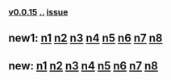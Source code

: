 ### [v0.0.15](https://github.com/littleflute/weixin/edit/master/issues/42/readme.md) [..](..) [issue](https://github.com/littleflute/weixin/issues/42)

## new1: [n1](https://mp.weixin.qq.com/s?__biz=MzIxMTUzOTUzOA==&mid=100001152&idx=1&sn=c3db652f5602624ebe245c1a181add2a&chksm=175286bd20250fab4f2c72cd4a1312428da95745570cd0f2c918733c9d27e6a22a423d01a23a&mpshare=1&scene=24&srcid=0403kBuQnL1aA7RLWpx56Lxc#rd) [n2](https://mp.weixin.qq.com/s?__biz=MzIxMTUzOTUzOA==&mid=100001152&idx=2&sn=f29c67f360d6ae5b1c26777d155231f4&chksm=175286bd20250fab67760cbdd8be8522ca1f517cff42d98a886ca74a814b436682ba614f29b6&mpshare=1&scene=24&srcid=0403jPucUVmOEQTVp1CPzbVw#rd) [n3](https://mp.weixin.qq.com/s?__biz=MzIxMTUzOTUzOA==&mid=100001152&idx=3&sn=e6a043bd0337116127473f0e0dfd4415&chksm=175286bd20250fab614cacb4328ae76e5af77ded01db2fd1bf29f25e2e7683edf19253c24c83&mpshare=1&scene=24&srcid=0403bfVGOvPYC6axLvrzavy8#rd) [n4](https://mp.weixin.qq.com/s?__biz=MzIxMTUzOTUzOA==&mid=100001152&idx=4&sn=9b3b9a96400428612e75391b3a31e53a&chksm=175286bd20250fabb334a10f0d50a5afce4e2b41fe36d086c179b39e98367e7fe52ede72f3f8&mpshare=1&scene=24&srcid=04034scjlCKajq5bcTUp0KYn#rd) [n5](https://mp.weixin.qq.com/s?__biz=MzIxMTUzOTUzOA==&mid=100001152&idx=5&sn=b145f548cd51f32892bf64fb92449a9e&chksm=175286bd20250fab80e5bbc6a2a2e0d11d416a370210072d59881994e7f7ff43f6d50b85e7f7&mpshare=1&scene=24&srcid=0403QNY2IwgSP6hWG68Gtdxw#rd) [n6](https://mp.weixin.qq.com/s?__biz=MzIxMTUzOTUzOA==&mid=100001152&idx=6&sn=73cc3483c2d19af2ff077d597f07d3be&chksm=175286bd20250fabbbe3f2e8c6dd5e8d07355fced966330000d289c9fdf65ce2d21177649376&mpshare=1&scene=24&srcid=04034ZLREM7wgv0x96LGxOV0#rd) [n7](https://mp.weixin.qq.com/s?__biz=MzIxMTUzOTUzOA==&mid=100001152&idx=7&sn=823d39579a07280365b8588a831fd26c&chksm=175286bd20250fab6edbacce88e1aa55a9325db8fe5b31d5afe258681eb2b6dea7e0bb3b3270&mpshare=1&scene=24&srcid=0403v5Tq3MDXsTue2885BNn2#rd) [n8](https://mp.weixin.qq.com/s?__biz=MzIxMTUzOTUzOA==&mid=100001152&idx=8&sn=59db9fa8b51c4d560e05148cf18cb795&chksm=175286bd20250fab89ac5df961fbd5c0b8939792c66d5c03d8b7e44b7619b665d1ef424c30f9&mpshare=1&scene=24&srcid=0403uzGwBr35k9UwNh061Res#rd)

## new: [n1](https://mp.weixin.qq.com/s?__biz=MzIxMTUzOTUzOA==&mid=100001304&idx=1&sn=17f1b06ded5f75ff11ff5b57437ffc55&chksm=1752852520250c3379b42362b5f49a46aa6b5271e2df86dc4829e1c8b9d36b826f9523f0f175&mpshare=1&scene=24&srcid=0401LT6Cl2fEHIiQnowJB35w#rd) [n2](https://mp.weixin.qq.com/s?__biz=MzIxMTUzOTUzOA==&mid=100001304&idx=2&sn=2b8fcc99519d8d91a4b855747186f869&chksm=1752852520250c335bbc35eb7fe8a7738cf8a0a96a7efebc509f76d6f78053f1495822f7bbd0&mpshare=1&scene=24&srcid=0401JkxoWFJlSlTvDguVUqhx#rd) [n3](https://mp.weixin.qq.com/s?__biz=MzIxMTUzOTUzOA==&mid=100001304&idx=3&sn=ba777a71450b1658e9daece6e5b2530f&chksm=1752852520250c3322547230c3e2e1601d52a250c4979754037c7d7dbb21cccd97103f34b7d0&mpshare=1&scene=24&srcid=04010nsyAvYculbRkTiV9d5a#rd) [n4](https://mp.weixin.qq.com/s?__biz=MzIxMTUzOTUzOA==&mid=100001304&idx=4&sn=270438fccdfaf75270bd6a430bb782d4&chksm=1752852520250c33b4a3e3de42e1bf50644f3672ecf1302f8811f33960446742d26c253924aa&mpshare=1&scene=24&srcid=0401D9CO7j4nKhFuM2ni4iM1#rd) [n5](https://mp.weixin.qq.com/s?__biz=MzIxMTUzOTUzOA==&mid=100001304&idx=5&sn=7ae73d6d1bfde8c3d366ad69ac676759&chksm=1752852520250c3362257623354c2911b8ba4ff9b6b93472ea958be5990bb73fcb3dbbc4c806&mpshare=1&scene=24&srcid=0401oZxEIBLUukM1zcwlpQw2#rd) [n6](https://mp.weixin.qq.com/s?__biz=MzIxMTUzOTUzOA==&mid=100001304&idx=6&sn=a5a85f4326b70035fd12689c255368f8&chksm=1752852520250c33fd5ccf93dde4073be43b4f06922c90af71e4cab753e163e6edc71ab48c5d&mpshare=1&scene=24&srcid=0401K8Zo8icy9Bp0y5UsawOw#rd) [n7](https://mp.weixin.qq.com/s?__biz=MzIxMTUzOTUzOA==&mid=100001304&idx=7&sn=f02d63a378bfb305394cc27678d0f890&chksm=1752852520250c33d9f69e4007e15eaaa2b99467ebd65806bebe21e6d2c33dd6732ff72bb3df&mpshare=1&scene=24&srcid=0401VVgiFYuETEaNa5DhXrOD#rd) [n8](https://mp.weixin.qq.com/s?__biz=MzIxMTUzOTUzOA==&mid=100001304&idx=8&sn=fedba9f3e10c00437b7865dc8a131437&chksm=1752852520250c335f65aa7ecda26517fbdbe006fe5b2b2ccaaa11cd25299d09758f0e57f187&mpshare=1&scene=24&srcid=0401cEE9jK2ypUwyztQhFqmP#rd)
